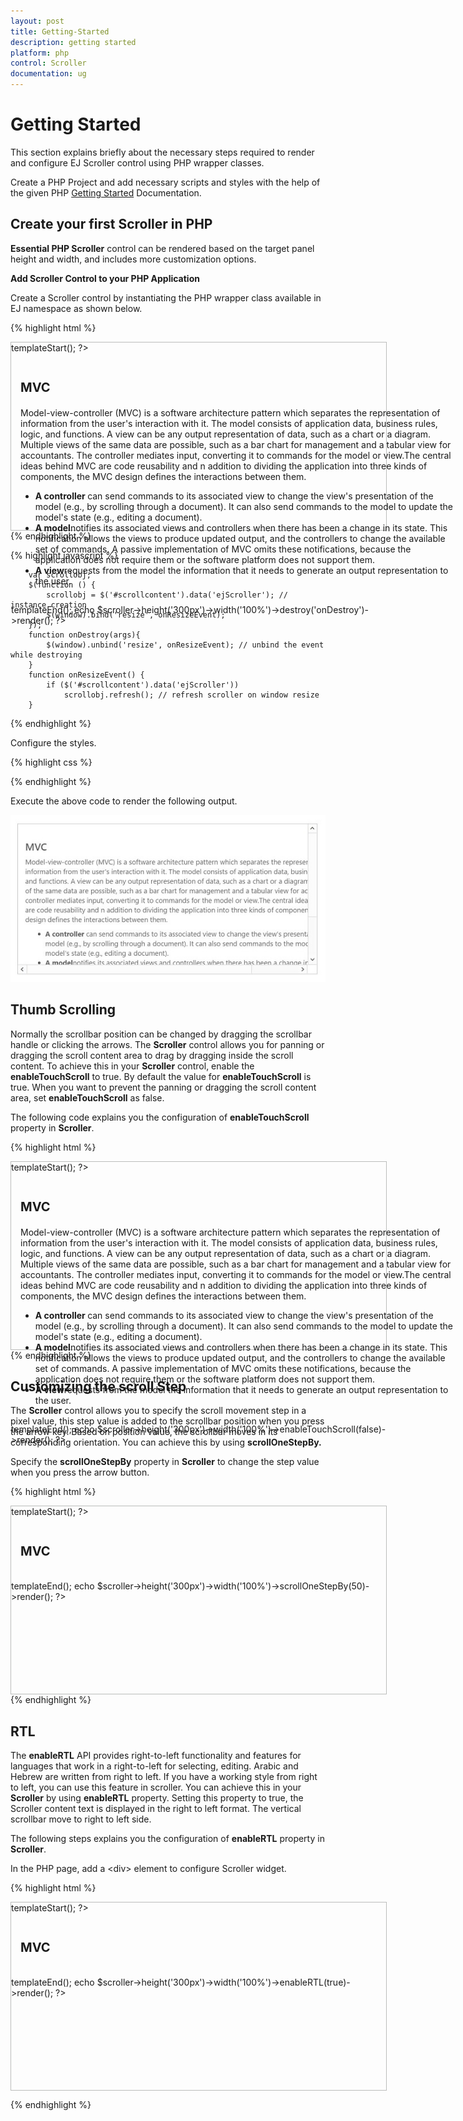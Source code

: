 ```yaml
---
layout: post
title: Getting-Started
description: getting started
platform: php
control: Scroller
documentation: ug
---
```


# Getting Started

This section explains briefly about the necessary steps required to render and configure EJ Scroller control using PHP wrapper classes.

Create a PHP Project and add necessary scripts and styles with the help of the given PHP [Getting Started]() Documentation.

## Create your first Scroller in PHP

**Essential PHP Scroller** control can be rendered based on the target panel height and width, and includes more customization options.

**Add Scroller Control to your PHP Application**

Create a Scroller control by instantiating the PHP wrapper class available in EJ namespace as shown below.

{% highlight html %}

<div class='control'>
        <?php
        $scroller=new EJ\Scroller('scrollcontent');
        $scroller->templateStart();
        ?>    
        <div class='sampleContent'>
            <h3 style='font-size: 20px;'>MVC</h3>
            <div>
                <p>
                    Model-view-controller (MVC) is a software architecture pattern which separates the
                    representation of information from the user's interaction with it.
                    The model consists of application data, business rules, logic, and functions. A view can be any
                    output representation of data, such as a chart or a diagram. Multiple views of the same data
                    are possible, such as a bar chart for management and a tabular view for accountants.
                    The controller mediates input, converting it to commands for the model or view.The central
                    ideas behind MVC are code reusability and n addition to dividing the application into three
                    kinds of components, the MVC design defines the interactions between them.
                </p>
                <ul>
                    <li>
                        <b>A controller </b>can send commands to its associated view to change the view's presentation of the model (e.g., by scrolling through a document).
                        It can also send commands to the model to update the model's state (e.g., editing a document).
                    </li>
                    <li>
                        <b>A model</b>notifies its associated views and controllers when there has been a change in its state. This notification allows the views to produce updated output, and the controllers to change the available set of commands.
                        A passive implementation of MVC omits these notifications, because the application does not require them or the software platform does not support them.
                    </li>
                    <li>
                        <b>A view</b>requests from the model the information that it needs to generate an output representation to the user.
                    </li>
                </ul>
            </div>
        </div>          
        <?php
        $scroller->templateEnd();
        echo $scroller->height('300px')->width('100%')->destroy('onDestroy')->render();
        ?>
    </div>
{% endhighlight %}

{% highlight javascript %}

        var scrollobj;
        $(function () {
            scrollobj = $('#scrollcontent').data('ejScroller'); // instance creation
            $(window).bind('resize', onResizeEvent);
        });
        function onDestroy(args){
            $(window).unbind('resize', onResizeEvent); // unbind the event while destroying
        }
        function onResizeEvent() {
            if ($('#scrollcontent').data('ejScroller'))
                scrollobj.refresh(); // refresh scroller on window resize
        }           
        
{% endhighlight %}

Configure the styles.

{% highlight css %}
    
<style type="text/css">
        .control {
            border: 1px solid #bbbcbb;
            width: 600px;
            margin: 0 auto;
            height: 300px;
        }
        .sampleContent {
            width: 700px;
            padding:15px;
        }
</style>

{% endhighlight %}


Execute the above code to render the following output.

![](/php/Scroller/Getting-Started_images/Getting-Started_img1.JPG)

## Thumb Scrolling

Normally the scrollbar position can be changed by dragging the scrollbar handle or clicking the arrows. The **Scroller** control allows you for panning or dragging the scroll content area to drag by dragging inside the scroll content. To achieve this in your **Scroller** control, enable the **enableTouchScroll** to true. By default the value for **enableTouchScroll** is true. When you want to prevent the panning or dragging the scroll content area, set **enableTouchScroll** as false.

The following code explains you the configuration of **enableTouchScroll** property in **Scroller**. 

{% highlight html %}

<div class='control'>
        <?php
        $scroller=new EJ\Scroller('scrollcontent');
        $scroller->templateStart();
        ?>    
        <div class='sampleContent'>
            <h3 style='font-size: 20px;'>MVC</h3>
            <div>
                <p>
                    Model-view-controller (MVC) is a software architecture pattern which separates the
                    representation of information from the user's interaction with it.
                    The model consists of application data, business rules, logic, and functions. A view can be any
                    output representation of data, such as a chart or a diagram. Multiple views of the same data
                    are possible, such as a bar chart for management and a tabular view for accountants.
                    The controller mediates input, converting it to commands for the model or view.The central
                    ideas behind MVC are code reusability and n addition to dividing the application into three
                    kinds of components, the MVC design defines the interactions between them.
                </p>
                <ul>
                    <li>
                        <b>A controller </b>can send commands to its associated view to change the view's presentation of the model (e.g., by scrolling through a document).
                        It can also send commands to the model to update the model's state (e.g., editing a document).
                    </li>
                    <li>
                        <b>A model</b>notifies its associated views and controllers when there has been a change in its state. This notification allows the views to produce updated output, and the controllers to change the available set of commands.
                        A passive implementation of MVC omits these notifications, because the application does not require them or the software platform does not support them.
                    </li>
                    <li>
                        <b>A view</b>requests from the model the information that it needs to generate an output representation to the user.
                    </li>
                </ul>
            </div>
        </div>          
        <?php
        $scroller->templateEnd();
        echo $scroller->height('300px')->width('100%')->enableTouchScroll(false)->render();
        ?>
    </div>
{% endhighlight %}


## Customizing the scroll Step

The **Scroller** control allows you to specify the scroll movement step in a pixel value, this step value is added to the scrollbar position when you press the arrow key. Based on position value, the scrollbar moves in its corresponding orientation. You can achieve this by using **scrollOneStepBy.**

Specify the **scrollOneStepBy** property in **Scroller** to change the step value when you press the arrow button.

{% highlight html %}

<div class='control'>
        <?php
        $scroller=new EJ\Scroller('scrollcontent');
        $scroller->templateStart();
        ?>    
        <div class='sampleContent'>
            <h3 style='font-size: 20px;'>MVC</h3>
            <div>
               <!-- Scroller content here as mentioned in the previous sample -->
            </div>
        </div>          
        <?php
        $scroller->templateEnd();
        echo $scroller->height('300px')->width('100%')->scrollOneStepBy(50)->render();
        ?>
    </div>
{% endhighlight %}

## RTL

The **enableRTL** API provides right-to-left functionality and features for languages that work in a right-to-left for selecting, editing. Arabic and Hebrew are written from right to left. If you have a working style from right to left, you can use this feature in scroller. You can achieve this in your **Scroller** by using **enableRTL** property. Setting this property to true, the Scroller content text is displayed in the right to left format. The vertical scrollbar move to right to left side.

The following steps explains you the configuration of **enableRTL** property in **Scroller**.

In the PHP page, add a &lt;div&gt; element to configure Scroller widget.

{% highlight html %}
	
<div class='control'>
        <?php
        $scroller=new EJ\Scroller('scrollcontent');
        $scroller->templateStart();
        ?>    
        <div class='sampleContent'>
            <h3 style='font-size: 20px;'>MVC</h3>
            <div>
               <!-- Scroller content here as mentioned in the previous sample -->
            </div>
        </div>          
        <?php
        $scroller->templateEnd();
        echo $scroller->height('300px')->width('100%')->enableRTL(true)->render();
        ?>
    </div>

{% endhighlight %}